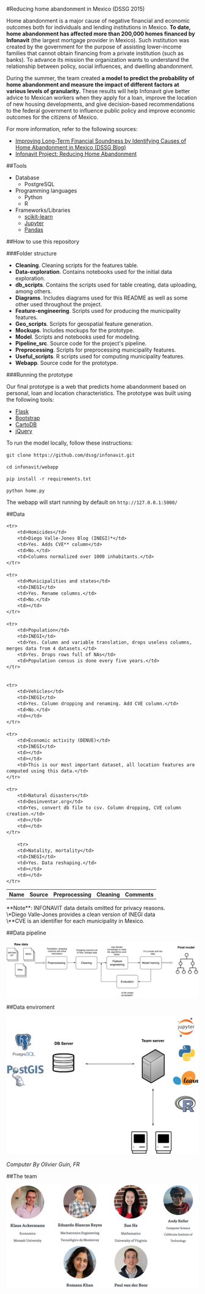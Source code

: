 #Reducing home abandonment in Mexico (DSSG 2015)

Home abandonment is a major cause of negative financial and economic outcomes both for individuals and lending institutions in Mexico. **To date, home abandonment has affected more than 200,000 homes financed by Infonavit** (the largest mortgage provider in Mexico). Such institution was created by the government for the purpose of assisting lower-income families that cannot obtain financing from a private institution (such as banks). To advance its mission the organization wants to understand the relationship between policy, social influences, and dwelling abandonment. 

During the summer, the team created **a model to predict the probability of home abandonment and measure the impact of different factors at various levels of granularity.** These results will help Infonavit give better advice to Mexican workers when they apply for a loan, improve the location of new housing developments, and give decision-based recommendations to the federal government to influence public policy and improve economic outcomes for the citizens of Mexico.

For more information, refer to the following sources:

* [Improving Long-Term Financial Soundness by Identifying Causes of Home Abandonment in Mexico (DSSG Blog)](http://dssg.uchicago.edu/2000/03/02/org-infonavit.html)
* [Infonavit Project: Reducing Home Abandonment](http://dssg.io/2015/08/13/infonavit-abandonment.html)

##Tools

* Database
    * PostgreSQL
* Programming languages
    * Python
    * R
* Frameworks/Libraries
    * [scikit-learn](http://scikit-learn.org/stable/)
    * [Jupyter](https://jupyter.org/)
    * [Pandas](http://pandas.pydata.org/)
    
##How to use this repository

###Folder structure

* **Cleaning**. Cleaning scripts for the features table.
* **Data-exploration**. Contains notebooks used for the initial data exploration.
* **db_scripts**. Contains the scripts used for table creating,  data uploading, among others.
* **Diagrams**. Includes diagrams used for this README as well as some other used throughout the project.
* **Feature-engineering**. Scripts used for producing the municipality features.
* **Geo_scripts**. Scripts for geospatial feature generation.
* **Mockups**. Includes mockups for the prototype.
* **Model**. Scripts and notebooks used for modeling.
* **Pipeline_src**. Source code for the project's pipeline.
* **Preprocessing**. Scripts for preprocessing municipality features.
* **Useful_scripts**. R scripts used for computing municipality features.
* **Webapp**. Source code for the prototype.

###Running the prototype

Our final prototype is a web that predicts home abandonment based on personal, loan and location characteristics. The prototype was built using the following tools:

* [Flask](http://flask.pocoo.org/)
* [Bootstrap](http://getbootstrap.com/)
* [CartoDB](https://cartodb.com/)
* [jQuery](https://jquery.com/)

To run the model locally, follow these instructions:

`git clone https://github.com/dssg/infonavit.git`

`cd infonavit/webapp`

`pip install -r requirements.txt`

`python home.py`

The webapp will start running by default on `http://127.0.0.1:5000/`

##Data

<table>
    <th>Name</th>
    <th>Source</th>
    <th>Preprocessing</th>
    <th>Cleaning</th>
    <th>Comments</th>
    

    <tr>
        <td>Homicides</td>
        <td>Diego Valle-Jones Blog (INEGI)*</td>
        <td>Yes. Adds CVE** column</td>
        <td>No.</td>
        <td>Columns normalized over 1000 inhabitants.</td>
    </tr>

    <tr>
        <td>Municipalities and states</td>
        <td>INEGI</td>
        <td>Yes. Rename columns.</td>
        <td>No.</td>
        <td></td>
    </tr>

    <tr>
        <td>Population</td>
        <td>INEGI</td>
        <td>Yes. Column and variable translation, drops useless columns, merges data from 4 datasets.</td>
        <td>Yes. Drops rows full of NAs</td>
        <td>Population census is done every five years.</td>
    </tr>

    
    <tr>
        <td>Vehicles</td>
        <td>INEGI</td>
        <td>Yes. Column dropping and renaming. Add CVE column.</td>
        <td>No.</td>
        <td></td>
    </tr>
    
    <tr>
        <td>Economic activity (DENUE)</td>
        <td>INEGI</td>
        <td></td>
        <td></td>
        <td>This is our most important dataset, all location features are computed using this data.</td>
    </tr>
    
    <tr>
        <td>Natural disasters</td>
        <td>Desinventar.org</td>
        <td>Yes, convert db file to csv. Column dropping, CVE column creation.</td>
        <td></td>
        <td></td>
    </tr>
    
        <tr>
        <td>Natality, mortality</td>
        <td>INEGI</td>
        <td>Yes. Data reshaping.</td>
        <td></td>
        <td></td>
    </tr>


</table>
**Note**: INFONAVIT data details omitted for privacy reasons. <br>
\*Diego Valle-Jones provides a clean version of INEGI data <br>
\**CVE is an identifier for each municipality in Mexico.

##Data pipeline

<img src="diagrams/data_pipeline.png"></img>

##Data enviroment

<img src="diagrams/data_enviroment.png"></img>

*Computer By Olivier Guin, FR*

##The team

<img src="diagrams/team.png"></img>
